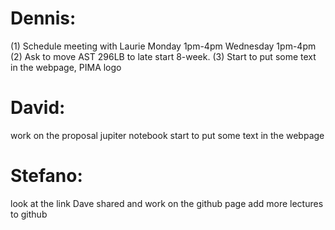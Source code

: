 # Dennis:
(1) Schedule meeting with Laurie
  Monday 1pm-4pm
  Wednesday 1pm-4pm
(2) Ask to move AST 296LB to late start 8-week.
(3) Start to put some text in the webpage, PIMA logo

# David:
work on the proposal
jupiter notebook
start to put some text in the webpage

# Stefano:
look at the link Dave shared and work on the github page
add more lectures to github



